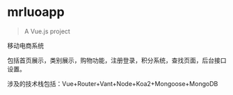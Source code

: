 # mrluoapp

> A Vue.js project

移动电商系统


包括首页展示，类别展示，购物功能，注册登录，积分系统，查找页面，后台接口设置。


涉及的技术栈包括：Vue+Router+Vant+Node+Koa2+Mongoose+MongoDB


